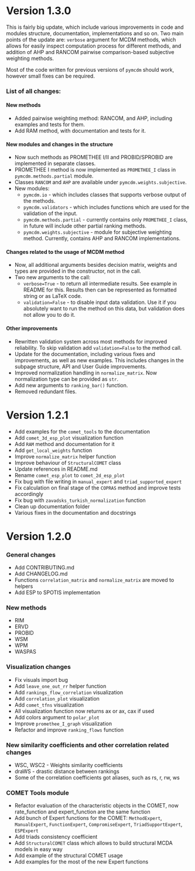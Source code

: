 # Version 1.3.0

This is fairly big update, which include various improvements in code and modules structure, documentation,
implementations and so on. Two main points of the update are: `verbose` argument for MCDM methods,
which allows for easily inspect computation process for different methods, and addition of AHP and RANCOM pairwise
comparison-based subjective weighting methods.

Most of the code written for previous versions of `pymcdm` should work, however small fixes can be required.

### List of all changes:

#### New methods
- Added pairwise weighting method: RANCOM, and AHP, including examples and tests for them.
- Add RAM method, with documentation and tests for it.

#### New modules and changes in the structure
- Now such methods as PROMETHEE I/II and PROBID/SPROBID are implemented in separate classes.
- PROMETHEE I method is now implemented as `PROMETHEE_I` class in `pymcdm.methods.partial` module.
- Classes `RANCOM` and `AHP` are available under `pymcdm.weights.subjective`.
- New modules:
  - `pymcdm.io` - which includes classes that supports verbose output of the methods.
  - `pymcdm.validators` - which includes functions which are used for the validation of the input.
  - `pymcdm.methods.partial` - currently contains only `PROMETHEE_I` class, in future will include other partial
    ranking methods.
  - `pymcdm.weights.subjective` - module for subjective weighting method. Currently, contains AHP and RANCOM
    implementations.

#### Changes related to the usage of MCDM method
- Now, all additional arguments besides decision matrix, weights and types are provided in the constructor, not in 
  the call.
- Two new arguments to the call:
  - `verbose=True` - to return all intermediate results. See example in README for this. Results then can be represented
    as formatted string or as LaTeX code.
  - `validation=False` - to disable input data validation. Use it if you absolutely want to run the method on this data,
    but validation does not allow you to do it.

#### Other improvements
- Rewritten validation system across most methods for improved reliability. To skip validation add `validation=False`
  to the method call.
- Update for the documentation, including various fixes and improvements, as well as new examples. This includes changes
  in the subpage structure, API and User Guide improvements.
- Improved normalization handling in `normalize_matrix`. Now normalization type can be provided as `str`.
- Add new arguments to `ranking_bar()` function.
- Removed redundant files.

# Version 1.2.1

* Add examples for the `comet_tools` to the documentation
* Add `comet_3d_esp_plot` visualization function
* Add `RAM` method and documentation for it
* Add `get_local_weights` function
* Improve `normalize_matrix` helper function
* Improve behaviour of `StructuralCOMET` class
* Update references in README.md
* Rename `comet_esp_plot` to `comet_2d_esp_plot`
* Fix bug with file writing in `manual_expert` and `triad_supported_expert`
* Fix calculation on final stage of the `COPRAS` method and improve tests accordingly
* Fix bug with `zavadsks_turkish_normalization` function
* Clean up documentation folder
* Various fixes in the documentation and docstrings

# Version 1.2.0

### General changes

* Add CONTRIBUTING.md
* Add CHANGELOG.md
* Functions `correlation_matrix` and `normalize_matrix` are moved to helpers
* Add ESP to SPOTIS implementation

### New methods

* RIM
* ERVD
* PROBID
* WSM
* WPM
* WASPAS

### Visualization changes

* Fix visuals import bug
* Add `leave_one_out_rr` helper function
* Add `rankings_flow_correlation` visualization
* Add `correlation_plot` visualization
* Add `comet_tfns` visualization
* All visualization function now returns ax or ax, cax if used
* Add colors argument to `polar_plot`
* Improve `promethee_I_graph` visualization
* Refactor and improve `ranking_flows` function

### New similarity coefficients and other correlation related changes

* WSC, WSC2 - Weights similarity coefficients
* draWS - drastic distance between rankings
* Some of the correlation coefficients got aliases, such as rs, r, rw, ws

### COMET Tools module

* Refactor evaluation of the characteristic objects in the COMET, now rate_function and expert_function are the same function
* Add bunch of Expert functions for the COMET: `MethodExpert`, `ManualExpert`, `FunctionExpert`, `CompromiseExpert`, `TriadSupportExpert`, `ESPExpert`
* Add triads consistency coefficient
* Add `StructuralCOMET` class which allows to build structural MCDA models in easy way
* Add example of the structural COMET usage
* Add examples for the most of the new Expert functions
